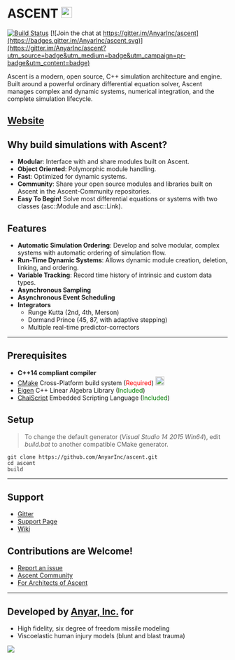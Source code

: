 # ASCENT <a href="http://anyarinc.github.io/ascent/"> <img src="http://www.iconsdb.com/icons/preview/color/299BFF/house-xxl.png" width="25"></a>

[![Build Status](https://travis-ci.org/AnyarInc/ascent.svg?branch=master)](https://travis-ci.org/AnyarInc/ascent) [![Join the chat at https://gitter.im/AnyarInc/ascent](https://badges.gitter.im/AnyarInc/ascent.svg)](https://gitter.im/AnyarInc/ascent?utm_source=badge&utm_medium=badge&utm_campaign=pr-badge&utm_content=badge)

Ascent is a modern, open source, C++ simulation architecture and engine. Built around a powerful ordinary differential equation solver, Ascent manages complex and dynamic systems, numerical integration, and the complete simulation lifecycle.

## <a href="http://anyarinc.github.io/ascent/">Website</a>

## Why build simulations with Ascent?
- **Modular**: Interface with and share modules built on Ascent. 
- **Object Oriented**: Polymorphic module handling.
- **Fast**: Optimized for dynamic systems.
- **Community**: Share your open source modules and libraries built on Ascent in the Ascent-Community repositories.
- **Easy To Begin!** Solve most differential equations or systems with two classes (asc::Module and asc::Link).

## Features
- **Automatic Simulation Ordering**: Develop and solve modular, complex systems with automatic ordering of simulation flow.
- **Run-Time Dynamic Systems**: Allows dynamic module creation, deletion, linking, and ordering.
- **Variable Tracking**: Record time history of intrinsic and custom data types.
- **Asynchronous Sampling**
- **Asynchronous Event Scheduling**
- **Integrators**
    - Runge Kutta (2nd, 4th, Merson)
    - Dormand Prince (45, 87, with adaptive stepping)
    - Multiple real-time predictor-correctors


***
## Prerequisites
- **C++14 compliant compiler**
- [CMake](https://cmake.org/download/) Cross-Platform build system (<font color="red">Required</font>)  <a href="https://cmake.org/download/"> <img src="http://www.iconsdb.com/icons/preview/color/299BFF/data-transfer-download-xxl.png" width="20"></a> 
- [Eigen](http://eigen.tuxfamily.org/) C++ Linear Algebra Library (<font color="green">Included</font>)
- [ChaiScript](http://chaiscript.com/) Embedded Scripting Language (<font color="green">Included</font>)



## Setup
> To change the default generator (_Visual Studio 14 2015 Win64_), edit _build.bat_ to another compatible CMake generator.

```
git clone https://github.com/AnyarInc/ascent.git
cd ascent
build
```
***
## Support

- [Gitter](https://gitter.im/AnyarInc/ascent)
- [Support Page](http://anyarinc.github.io/ascent/support.html)
- [Wiki](https://github.com/AnyarInc/ascent/wiki)

## Contributions are Welcome!

- [Report an issue](https://github.com/AnyarInc/ascent/issues)
- [Ascent Community](https://github.com/Ascent-Community)
- [For Architects of Ascent](https://github.com/AnyarInc/Ascent/wiki/For-Architects-of-Ascent)

***
## Developed by [Anyar, Inc.](http://www.anyarinc.com/) for
- High fidelity, six degree of freedom missile modeling
- Viscoelastic human injury models (blunt and blast trauma)

<a href="http://anyarinc.com"> <img src="http://www.anyarinc.com/wp-content/uploads/2015/06/anyar-logo-1.png"></a>
